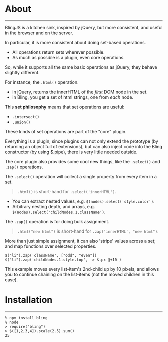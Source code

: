 # About
-------

BlingJS is a kitchen sink, inspired by jQuery, but more consistent, and useful in the browser and on the server.

In particular, it is more consistent about doing set-based operations.

* All operations return sets wherever possible.
* As much as possible is a plugin, even core operations.

So, while it supports all the same basic operations as jQuery, they behave
slightly different.

For instance, the `.html()` operation.
* in jQuery, returns the innerHTML of the _first_ DOM node in the set.
* in Bling, you get a set of html strings, one from _each_ node.

This **set philosophy** means that set operations are useful:
* `.intersect()`
* `.union()`

These kinds of set operations are part of the "core" plugin.

Everything is a plugin; since plugins can not only extend the prototype (by returning an object full of extensions),
but can also inject code into the Bling constructor (by using $.pipe), there is very little needed outside.

The core plugin also provides some cool new things, like the `.select()` and `.zap()` operations.

The `.select()` operation will collect a single property from every item in
a set.
> `.html()` is short-hand for `.select('innerHTML')`.

* You can extract nested values, e.g. `$(nodes).select('style.color')`.
* Arbitrary nesting depth, and arrays, e.g. `$(nodes).select('childNodes.1.className')`.

The `.zap()` operation is for doing bulk assignment.
> `.html("new html")` is short-hand for `.zap('innerHTML', "new html")`.

More than just simple assignment, it can also 'stripe' values across a set;
and map functions over selected properties.

    $("li").zap('className', ["odd", "even"])
    $("li").zap('childNodes.1.style.top', -> $.px @+10 )

This example moves every list-item's 2nd-child up by 10 pixels, and allows you to continue chaining
on the list-items (not the moved children in this case).

# Installation
--------------
    % npm install bling
    % node
    > require("bling")
    > $([1,2,3,4]).scale(2.5).sum()
    25

